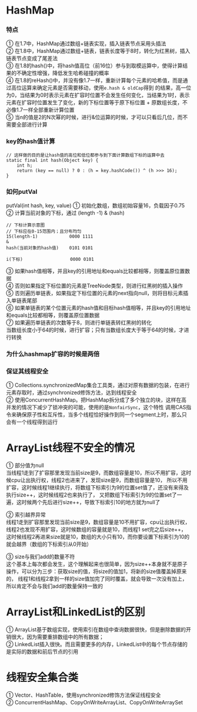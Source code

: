 # HashMap
### 特点
① 在1.7中，HashMap通过数组+链表实现，插入链表节点采用头插法  
② 在1.8中，HashMap通过数组+链表，链表长度等于8时，转化为红黑树，插入链表节点变成了尾差法  
③ 在1.8的hash()中，将hash值高位（前16位）参与到取模运算中，使得计算结果的不确定性增强，降低发生哈希碰撞的概率  
④ 在1.8的reHash()中，并没有像1.7一样，重新计算每个元素的哈希值，而是通过高位运算来确定元素是否需要移动，使用```e.hash & oldCap```得到
的结果，高一位为0，当结果为0时表示元素在扩容时位置不会发生任何变化，当结果为1时，表示元素在扩容时位置发生了变化，新的下标位置等于原下标位置 + 
原数组长度，不必像1.7一样全部重新计算位置  
⑤ 当n的值是2的N次幂的时候，进行&位运算的时候，才可以只看后几位，而不需要全部进行计算

### key的hash值计算
```
// 这样做的目的是让hash值的高位和低位都参与到下面计算数组下标的运算中去
static final int hash(Object key) {
    int h;
    return (key == null) ? 0 : (h = key.hashCode()) ^ (h >>> 16);    
}
```

### 如何putVal
putVal(int hash, key, value)
① 初始化数组，数组初始容量16，负载因子0.75  
② 计算当前对象的下标，通过 (length -1) & (hash)
```
// 下标计算示意图
// 下标应在0-15范围内；且分布均匀
15(length-1)            0000 1111
&
hash(当前对象的hash值)    0101 0101

i(下标)                  0000 0101
```
③ 如果hash值相等，并且key的引用地址和equals比较都相等，则覆盖原位置数据  
④ 否则如果指定下标位置的元素是TreeNode类型，则进行红黑树的插入操作  
⑤ 否则遍历单链表，如果指定下标位置的元素的next指向null，则将目标元素插入单链表尾部  
⑥ 如果单链表的某个位置元素的hash值和目标hash值相等，并且key的引用地址和equals比较都相等，则覆盖原位置数据  
⑦ 如果遍历单链表的次数等于8，则进行单链表转红黑树的转化  
当数组长度小于64的时候，进行扩容；只有当数组长度大于等于64的时候，才进行转换

### 为什么hashmap扩容的时候是两倍

### 保证其线程安全
① Collections.synchronizedMap集合工具类，通过对原有数据的包装，在进行元素存取时，通过synchronized修饰方法，达到线程安全  
② 使用ConcurrentHashMap。把HashMap拆分成了多个独立的块，这样在高并发的情况下减少了锁冲突的可能，使用的是```NonfairSync```，这个特性
调用CAS指令来确保原子性和互斥性，当多个线程恰好操作到同一个segment上时，那么只会有一个线程得到运行

# ArrayList线程不安全的情况
① 部分值为null  
当线程1走到了扩容那里发现当前size是9，而数组容量是10，所以不用扩容，这时候cpu让出执行权，线程2也进来了，发现size是9，而数组容量是10，
所以不用扩容，这时候线程1继续执行，将数组下标索引为9的位置set值了，还没有来得及执行size++，这时候线程2也来执行了，
又把数组下标索引为9的位置set了一遍，这时候两个先后进行size++，导致下标索引10的地方就为null了  

② 索引越界异常  
线程1走到扩容那里发现当前size是9，数组容量是10不用扩容，cpu让出执行权，线程2也发现不用扩容，这时候数组的容量就是10，而线程1 set完之后size++，
这时候线程2再进来size就是10，数组的大小只有10，而你要设置下标索引为10的就会越界（数组的下标索引从0开始）  

③ size与我们add的数量不符  
这个基本上每次都会发生，这个理解起来也很简单，因为size++本身就不是原子操作，可以分为三步：获取size的值，将size的值加1，将新的size值覆盖掉原来的，
线程1和线程2拿到一样的size值加完了同时覆盖，就会导致一次没有加上，所以肯定不会与我们add的数量保持一致的

# ArrayList和LinkedList的区别
① ArrayList基于数组实现，使用索引在数组中查询数据很快，但是删除数据的开销很大，因为需要重排数组中的所有数据；  
② LinkedList插入很快。而且需要更多的内存，LinkedList中的每个节点存储的是实际的数据和前后节点的引用

# 线程安全集合类
① Vector、HashTable，使用synchronized修饰方法保证线程安全  
② ConcurrentHashMap、CopyOnWriteArrayList、CopyOnWriteArraySet

